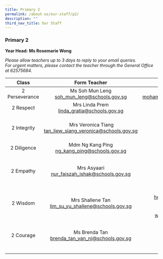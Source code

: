 ```yaml
---
title: Primary 2
permalink: /about-us/our-staff/p2/
description: ""
third_nav_title: Our Staff
---
```

### **Primary 2**
**Year Head:** **Ms Rosemarie Wong**  

_Please allow teachers up to 3 days to reply to your email queries._   
_For urgent matters, please contact the teacher through the General Office at 62575684._

| Class | Form Teacher | Co-Form Teacher |
|:---:|:---:|:---:|
| 2 Perseverance | Ms Soh Mun Leng<br>[soh\_mun\_leng@schools.gov.sg](mailto:soh_mun_leng@schools.gov.sg) | Mr Muhammad Ikhwan<br>[mohamad\_ikhwan\_mohamad\_haron@schools.gov.sg](mailto:mohamad_ikhwan_mohamad_haron@schools.gov.sg) |
| 2 Respect | Mrs Linda Prem<br>[linda\_gratia@schools.gov.sg](mailto:linda_gratia@schools.gov.sg) | Mdm Yong Fook Lui<br>[yong\_fook\_lui@schools.gov.sg](mailto:yong_fook_lui@schools.gov.sg) |
|  2 Integrity |  Mrs Veronica Tiang<br>[tan\_liew\_siang\_veronica@schools.gov.sg](mailto:tan_liew_siang_veronica@schools.gov.sg)  |  Mr Vasanthan<br>[vasanthan\_naderajan@schools.gov.sg](mailto:vasanthan_naderajan@schools.gov.sg) <br><br>Mr Muhammad Riduwan |
|  2 Diligence | Mdm Ng Kang Ping <br>[ng\_kang\_ping@schools.gov.sg](mailto:ng_kang_ping@schools.gov.sg)  |  Ms Rajeswari<br>[rajeswari\_bejoyan@schools.gov.sg](mailto:rajeswari_bejoyan@schools.gov.sg) |
|  2 Empathy | Mrs Asyaari<br>[nur\_faiszah\_ishak@schools.gov.sg](mailto:nur_faiszah_ishak@schools.gov.sg)  | Mdm Low Hui Li <br>[low\_hui\_li@schools.gov.sg](mailto:low_hui_li@schools.gov.sg) <br><br> Ms Leanna Low<br> [low\_lay\_lay@schools.gov.sg](mailto:low_lay_lay@schools.gov.sg)   |
|  2 Wisdom | Mrs Shallene Tan<br>[lim_su_yu_shallene@schools.gov.sg](mailto:lim_su_yu_shallene@schools.gov.sg)  | Ms Valerie Heng<br>[heng_cheng_ngee_valerie@schools.gov.sg](mailto:heng_cheng_ngee_valerie@schools.gov.sg)<br><br>Ms Rosemarie Wong<br>[wong_li_ching_rosemarie@schools.gov.sg](mailto:wong_li_ching_rosemarie@schools.gov.sg)  |
|  2 Courage | Ms Brenda Tan <br>[brenda_tan_yan_ni@schools.gov.sg](mailto:brenda_tan_yan_ni@schools.gov.sg)  | Mdm Roslindah <br>[roslindah_buang@schools.gov.sg](mailto:roslindah_buang@schools.gov.sg)<br><br>Mdm Rupiah Hamzah<br>[rupiah_hamzah@schools.gov.sg](mailto:rupiah_hamzah@schools.gov.sg)  |
|  |  |  |